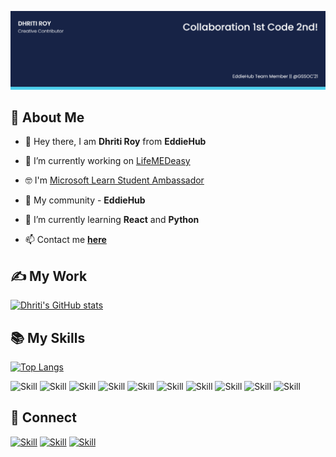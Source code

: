 ![Dhriti's-cover](./cover_image.png)

## 👩  About Me

- 👋 Hey there, I am **Dhriti Roy** from **EddieHub**

- 🔭 I’m currently working on [LifeMEDeasy](avinashkranjan/lifeMEDeasy)

- 🤓 I'm [Microsoft Learn Student Ambassador](https://studentambassadors.microsoft.com/en-US/profile)

- 👯  My community - **EddieHub** 

- 🌱 I’m currently learning **React** and **Python**

- 📫 Contact me **[here](dhritiroy08@gmail.com)**

## ✍ My Work

[![Dhriti's GitHub stats](https://github-readme-stats.vercel.app/api?username=Dhriti-Roy&show_icons=true&theme=dark)](https://github.com/Dhriti-Roy)


## 📚 My Skills

[![Top Langs](https://github-readme-stats.vercel.app/api/top-langs/?username=Jaagrav&layout=compact&show_icons=true&theme=dark)](https://github.com/Jaagrav/Jaagrav)

![Skill](https://img.shields.io/badge/HTML5-E34F26?style=for-the-badge&logo=html5&logoColor=white)
![Skill](https://img.shields.io/badge/CSS3-1572B6?style=for-the-badge&logo=css3&logoColor=white)
![Skill](https://img.shields.io/badge/Node.js-43853D?style=for-the-badge&logo=node.js&logoColor=white)
![Skill](https://img.shields.io/badge/React-20232A?style=for-the-badge&logo=react&logoColor=61DAFB)
![Skill](https://img.shields.io/badge/Google_Cloud-4285F4?style=for-the-badge&logo=google-cloud&logoColor=white)
![Skill](https://img.shields.io/badge/firebase-ffca28?style=for-the-badge&logo=firebase&logoColor=white)
![Skill](https://img.shields.io/badge/Git-F05032?style=for-the-badge&logo=git&logoColor=white)
![Skill](https://img.shields.io/badge/Python-00008b?style=for-the-badge&logo=pythonirebase&logoColor=white)
![Skill](https://img.shields.io/badge/Visual_Studio_Code-0078D4?style=for-the-badge&logo=visual%20studio%20code&logoColor=white)
![Skill](https://img.shields.io/badge/Microsoft_Office-D83B01?style=for-the-badge&logo=microsoft-office&logoColor=white)

## 🤝 Connect

[![Skill](https://img.shields.io/badge/LinkedIn-0077B5?style=for-the-badge&logo=linkedin&logoColor=white)](https://www.linkedin.com/in/dhriti-roy-620a2b19a/)
[![Skill](https://img.shields.io/badge/Twitter-1DA1F2?style=for-the-badge&logo=twitter&logoColor=white)](https://twitter.com/DhritiRoy19)
[![Skill](https://img.shields.io/badge/GitHub-100000?style=for-the-badge&logo=github&logoColor=white)](https://github.com/Dhriti-Roy)
